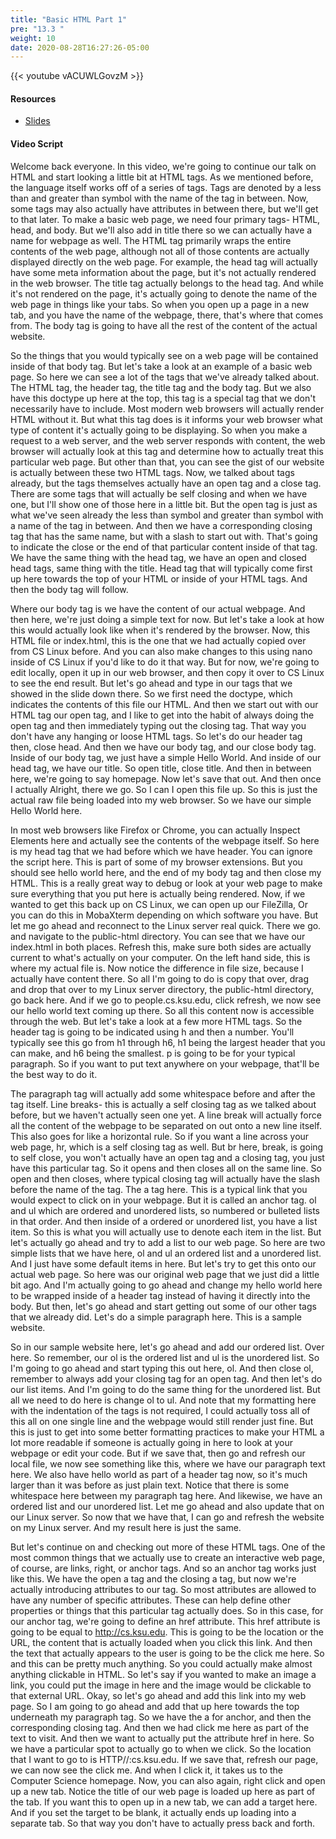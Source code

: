 ```yaml
---
title: "Basic HTML Part 1"
pre: "13.3 "
weight: 10
date: 2020-08-28T16:27:26-05:00
---
```


{{< youtube vACUWLGovzM >}}

#### Resources
* [Slides](/1-cis115/13-webprog/slides/13-WebProgramming1.pdf)

#### Video Script

Welcome back everyone. In this video, we're going to continue our talk on HTML and start looking a little bit at HTML tags. As we mentioned before, the language itself works off of a series of tags. Tags are denoted by a less than and greater than symbol with the name of the tag in between. Now, some tags may also actually have attributes in between there, but we'll get to that later. To make a basic web page, we need four primary tags- HTML, head, and body. But we'll also add in title there so we can actually have a name for webpage as well. The HTML tag primarily wraps the entire contents of the web page, although not all of those contents are actually displayed directly on the web page. For example, the head tag will actually have some meta information about the page, but it's not actually rendered in the web browser. The title tag actually belongs to the head tag. And while it's not rendered on the page, it's actually going to denote the name of the web page in things like your tabs. So when you open up a page in a new tab, and you have the name of the webpage, there, that's where that comes from. The body tag is going to have all the rest of the content of the actual website. 

So the things that you would typically see on a web page will be contained inside of that body tag. But let's take a look at an example of a basic web page. So here we can see a lot of the tags that we've already talked about. The HTML tag, the header tag, the title tag and the body tag. But we also have this doctype up here at the top, this tag is a special tag that we don't necessarily have to include. Most modern web browsers will actually render HTML without it. But what this tag does is it informs your web browser what type of content it's actually going to be displaying. So when you make a request to a web server, and the web server responds with content, the web browser will actually look at this tag and determine how to actually treat this particular web page. But other than that, you can see the gist of our website is actually between these two HTML tags. Now, we talked about tags already, but the tags themselves actually have an open tag and a close tag. There are some tags that will actually be self closing and when we have one, but I'll show one of those here in a little bit. But the open tag is just as what we've seen already the less than symbol and greater than symbol with a name of the tag in between. And then we have a corresponding closing tag that has the same name, but with a slash to start out with. That's going to indicate the close or the end of that particular content inside of that tag. We have the same thing with the head tag, we have an open and closed head tags, same thing with the title. Head tag that will typically come first up here towards the top of your HTML or inside of your HTML tags. And then the body tag will follow. 

Where our body tag is we have the content of our actual webpage. And then here, we're just doing a simple text for now. But let's take a look at how this would actually look like when it's rendered by the browser. Now, this HTML file or index.html, this is the one that we had actually copied over from CS Linux before. And you can also make changes to this using nano inside of CS Linux if you'd like to do it that way. But for now, we're going to edit locally, open it up in our web browser, and then copy it over to CS Linux to see the end result. But let's go ahead and type in our tags that we showed in the slide down there. So we first need the doctype, which indicates the contents of this file our HTML. And then we start out with our HTML tag our open tag, and I like to get into the habit of always doing the open tag and then immediately typing out the closing tag. That way you don't have any hanging or loose HTML tags. So let's do our header tag then, close head. And then we have our body tag, and our close body tag. Inside of our body tag, we just have a simple Hello World. And inside of our head tag, we have our title. So open title, close title. And then in between here, we're going to say homepage. Now let's save that out. And then once I actually Alright, there we go. So I can I open this file up. So this is just the actual raw file being loaded into my web browser. So we have our simple Hello World here. 

In most web browsers like Firefox or Chrome, you can actually Inspect Elements here and actually see the contents of the webpage itself. So here is my head tag that we had before which we have header. You can ignore the script here. This is part of some of my browser extensions. But you should see hello world here, and the end of my body tag and then close my HTML. This is a really great way to debug or look at your web page to make sure everything that you put here is actually being rendered. Now, if we wanted to get this back up on CS Linux, we can open up our FileZilla, Or you can do this in MobaXterm depending on which software you have. But let me go ahead and reconnect to the Linux server real quick. There we go. and navigate to the public-html directory. You can see that we have our index.html in both places. Refresh this, make sure both sides are actually current to what's actually on your computer. On the left hand side, this is where my actual file is. Now notice the difference in file size, because I actually have content there. So all I'm going to do is copy that over, drag and drop that over to my Linux server directory, the public-html directory, go back here. And if we go to people.cs.ksu.edu, click refresh, we now see our hello world text coming up there. So all this content now is accessible through the web. But let's take a look at a few more HTML tags. So the header tag is going to be indicated using h and then a number. You'll typically see this go from h1 through h6, h1 being the largest header that you can make, and h6 being the smallest. p is going to be for your typical paragraph. So if you want to put text anywhere on your webpage, that'll be the best way to do it. 

The paragraph tag will actually add some whitespace before and after the tag itself. Line breaks- this is actually a self closing tag as we talked about before, but we haven't actually seen one yet. A line break will actually force all the content of the webpage to be separated on out onto a new line itself. This also goes for like a horizontal rule. So if you want a line across your web page, hr, which is a self closing tag as well. But br here, break, is going to self close, you won't actually have an open tag and a closing tag, you just have this particular tag. So it opens and then closes all on the same line. So open and then closes, where typical closing tag will actually have the slash before the name of the tag. The a tag here. This is a typical link that you would expect to click on in your webpage. But it is called an anchor tag. ol and ul which are ordered and unordered lists, so numbered or bulleted lists in that order. And then inside of a ordered or unordered list, you have a list item. So this is what you will actually use to denote each item in the list. But let's actually go ahead and try to add a list to our web page. So here are two simple lists that we have here, ol and ul an ordered list and a unordered list. And I just have some default items in here. But let's try to get this onto our actual web page. So here was our original web page that we just did a little bit ago. And I'm actually going to go ahead and change my hello world here to be wrapped inside of a header tag instead of having it directly into the body. But then, let's go ahead and start getting out some of our other tags that we already did. Let's do a simple paragraph here. This is a sample website. 

So in our sample website here, let's go ahead and add our ordered list. Over here. So remember, our ol is the ordered list and ul is the unordered list. So I'm going to go ahead and start typing this out here, ol. And then close ol, remember to always add your closing tag for an open tag. And then let's do our list items. And I'm going to do the same thing for the unordered list. But all we need to do here is change ol to ul. And note that my formatting here with the indentation of the tags is not required, I could actually toss all of this all on one single line and the webpage would still render just fine. But this is just to get into some better formatting practices to make your HTML a lot more readable if someone is actually going in here to look at your webpage or edit your code. But if we save that, then go and refresh our local file, we now see something like this, where we have our paragraph text here. We also have hello world as part of a header tag now, so it's much larger than it was before as just plain text. Notice that there is some whitespace here between my paragraph tag here. And likewise, we have an ordered list and our unordered list. Let me go ahead and also update that on our Linux server. So now that we have that, I can go and refresh the website on my Linux server. And my result here is just the same. 

But let's continue on and checking out more of these HTML tags. One of the most common things that we actually use to create an interactive web page, of course, are links, right, or anchor tags. And so an anchor tag works just like this. We have the open a tag and the closing a tag, but now we're actually introducing attributes to our tag. So most attributes are allowed to have any number of specific attributes. These can help define other properties or things that this particular tag actually does. So in this case, for our anchor tag, we're going to define an href attribute. This href attribute is going to be equal to http://cs.ksu.edu. This is going to be the location or the URL, the content that is actually loaded when you click this link. And then the text that actually appears to the user is going to be the click me here. So and this can be pretty much anything. So you could actually make almost anything clickable in HTML. So let's say if you wanted to make an image a link, you could put the image in here and the image would be clickable to that external URL. Okay, so let's go ahead and add this link into my web page. So I am going to go ahead and add that up here towards the top underneath my paragraph tag. So we have the a for anchor, and then the corresponding closing tag. And then we had click me here as part of the text to visit. And then we want to actually put the attribute href in here. So we have a particular spot to actually go to when we click. So the location that I want to go to is HTTP//:cs.ksu.edu. If we save that, refresh our page, we can now see the click me. And when I click it, it takes us to the Computer Science homepage. Now, you can also again, right click and open up a new tab. Notice the title of our web page is loaded up here as part of the tab. If you want this to open up in a new tab, we can add a target here. And if you set the target to be blank, it actually ends up loading into a separate tab. So that way you don't have to actually press back and forth. 

